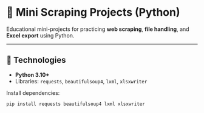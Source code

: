 # 📘 Mini Scraping Projects (Python)

Educational mini-projects for practicing **web scraping**, **file handling**, and **Excel export** using Python.

---

## 🧰 Technologies

- **Python 3.10+**
- Libraries: `requests`, `beautifulsoup4`, `lxml`, `xlsxwriter`

Install dependencies:

```bash
pip install requests beautifulsoup4 lxml xlsxwriter
